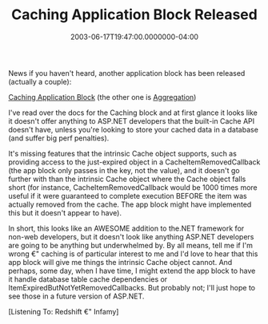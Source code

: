 ﻿---
title: Caching Application Block Released
date: "2003-06-17T19:47:00.0000000-04:00"
description: "News if you haven't heard, another application block has been released (actually a couple):"
featuredImage: /img/default-post-image.jpg
---

News if you haven't heard, another application block has been released (actually a couple):

[Caching Application Block](http://msdn.microsoft.com/library/default.asp?url=/library/en-us/dnpag/html/Cachingblock.asp) (the other one is [Aggregation](http://msdn.microsoft.com/library/default.asp?url=/library/en-us/dnpag/html/ServiceAgg.asp))

I've read over the docs for the Caching block and at first glance it looks like it doesn't offer anything to ASP.NET developers that the built-in Cache API doesn't have, unless you're looking to store your cached data in a database (and suffer big perf penalties).

It's missing features that the intrinsic Cache object supports, such as providing access to the just-expired object in a CacheItemRemovedCallback (the app block only passes in the key, not the value), and it doesn't go further with than the intrinsic Cache object where the Cache object falls short (for instance, CacheItemRemovedCallback would be 1000 times more useful if it were guaranteed to complete execution BEFORE the item was actually removed from the cache. The app block might have implemented this but it doesn't appear to have).

In short, this looks like an AWESOME addition to the.NET framework for non-web developers, but it doesn't look like anything ASP.NET developers are going to be anything but underwhelmed by. By all means, tell me if I'm wrong €" caching is of particular interest to me and I'd love to hear that this app block will give me things the intrinsic Cache object cannot. And perhaps, some day, when I have time, I might extend the app block to have it handle database table cache dependencies or ItemExpiredButNotYetRemovedCallbacks. But probably not; I'll just hope to see those in a future version of ASP.NET.

\[Listening To: Redshift €" Infamy]

